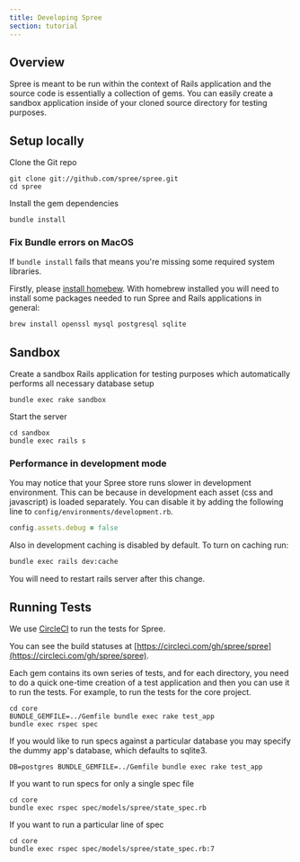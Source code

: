 ```yaml
---
title: Developing Spree
section: tutorial
---
```


## Overview

Spree is meant to be run within the context of Rails application and the source code is essentially a collection of gems. You can easily create a sandbox application inside of your cloned source directory for testing purposes.

## Setup locally

Clone the Git repo

```shell
git clone git://github.com/spree/spree.git
cd spree
```

Install the gem dependencies

```shell
bundle install
```

### Fix Bundle errors on MacOS

If `bundle install` fails that means you're missing some required system libraries.

Firstly, please [install homebew](https://brew.sh/). With homebrew installed you will need to install some packages needed to run Spree and Rails applications in general:

```bash
brew install openssl mysql postgresql sqlite
```

## Sandbox

Create a sandbox Rails application for testing purposes which automatically performs all necessary database setup

```shell
bundle exec rake sandbox
```

Start the server

```shell
cd sandbox
bundle exec rails s
```

### Performance in development mode

You may notice that your Spree store runs slower in development environment. This can be because in development each asset (css and javascript) is loaded separately. You can disable it by adding the following line to `config/environments/development.rb`.

```ruby
config.assets.debug = false
```

Also in development caching is disabled by default. To turn on caching run:

```bash
bundle exec rails dev:cache
```

You will need to restart rails server after this change.

## Running Tests

We use [CircleCI](https://circleci.com/) to run the tests for Spree.

You can see the build statuses at [https://circleci.com/gh/spree/spree](https://circleci.com/gh/spree/spree).

Each gem contains its own series of tests, and for each directory, you need to
do a quick one-time creation of a test application and then you can use it to run
the tests.  For example, to run the tests for the core project.

```shell
cd core
BUNDLE_GEMFILE=../Gemfile bundle exec rake test_app
bundle exec rspec spec
```

If you would like to run specs against a particular database you may specify the
dummy app's database, which defaults to sqlite3.

```shell
DB=postgres BUNDLE_GEMFILE=../Gemfile bundle exec rake test_app
```

If you want to run specs for only a single spec file

```shell
cd core
bundle exec rspec spec/models/spree/state_spec.rb
```

If you want to run a particular line of spec

```shell
cd core
bundle exec rspec spec/models/spree/state_spec.rb:7
```
